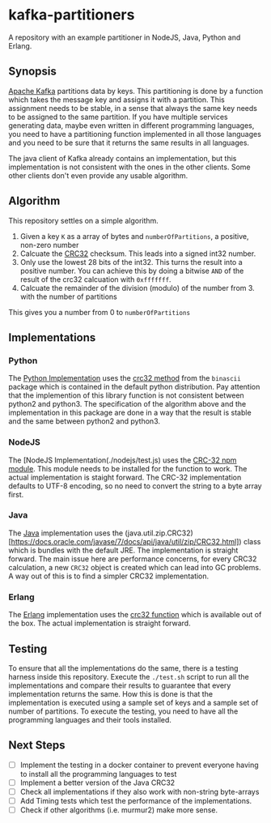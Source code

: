# kafka-partitioners
A repository with an example partitioner in NodeJS, Java, Python and Erlang.

## Synopsis
[Apache Kafka](http://kafka.apache.org) partitions data by keys. This partitioning is done by a function which takes the message key and assigns it with a partition. This assignment needs to be stable, in a sense that always the same key needs to be assigned to the same partition. If you have multiple services generating data, maybe even written in different programming languages, you need to have a partitioning function implemented in all those languages and you need to be sure that it returns the same results in all languages.

The java client of Kafka already contains an implementation, but this implementation is not consistent with the ones in the other clients. Some other clients don't even provide any usable algorithm.

## Algorithm
This repository settles on a simple algorithm.

1. Given a key `K` as a array of bytes and `numberOfPartitions`, a positive, non-zero number
2. Calcuate the [CRC32](https://en.wikipedia.org/wiki/Cyclic_redundancy_check) checksum. This leads into a signed int32 number.
3. Only use the lowest 28 bits of the int32. This turns the result into a positive number. You can achieve this by doing a bitwise `AND` of the result of the crc32 calcuation with `0xfffffff`.
4. Calcuate the remainder of the division (modulo) of the number from 3. with the number of partitions

This gives you a number from 0 to `numberOfPartitions`

## Implementations
### Python
The [Python Implementation](./python/test.py) uses the [crc32 method](https://docs.python.org/3/library/binascii.html#binascii.crc32) from the `binascii` package which is contained in the default python distribution. Pay attention that the implemention of this library function is not consistent between python2 and python3. The specification of the algorithm above and the implementation in this package are done in a way that the result is stable and the same between python2 and python3.

### NodeJS
The [NodeJS Implementation(./nodejs/test.js) uses the [CRC-32 npm module](https://www.npmjs.com/package/crc-32). This module needs to be installed for the function to work. The actual implementation is staight forward. The CRC-32 implementation defaults to UTF-8 encoding, so no need to convert the string to a byte array first.

### Java
The [Java](./java/Test.java) implementation uses the (java.util.zip.CRC32)[https://docs.oracle.com/javase/7/docs/api/java/util/zip/CRC32.html]) class which is bundles with the default JRE. The implementation is straight forward. The main issue here are performance concerns, for every CRC32 calculation, a new `CRC32` object is created which can lead into GC problems. A way out of this is to find a simpler CRC32 implementation.

### Erlang
The [Erlang](./erlang/test.erl) implementation uses the [crc32 function](http://erlang.org/doc/man/erlang.html#crc32-1) which is available out of the box. The actual implementation is straight forward.

## Testing
To ensure that all the implementations do the same, there is a testing harness inside this repository. Execute the `./test.sh` script to run all the implementations and compare their results to guarantee that every implementation returns the same. How this is done is that the implementation is executed using a sample set of keys and a sample set of number of partitions.
To execute the testing, you need to have all the programming languages and their tools installed.

## Next Steps
  - [ ] Implement the testing in a docker container to prevent everyone having to install all the programming languages to test
  - [ ] Implement a better version of the Java CRC32
  - [ ] Check all implementations if they also work with non-string byte-arrays
  - [ ] Add Timing tests which test the performance of the implementations.
  - [ ] Check if other algorithms (i.e. murmur2) make more sense.
